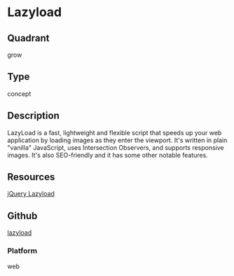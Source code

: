 # Lazyload

## Quadrant
grow

## Type
concept

## Description
LazyLoad is a fast, lightweight and flexible script that speeds up your web application by loading images as they enter the viewport. It's written in plain "vanilla" JavaScript, uses Intersection Observers, and supports responsive images. It's also SEO-friendly and it has some other notable features.

## Resources
[jQuery Lazyload](https://github.com/tuupola/jquery_lazyload)

## Github
[lazyload](https://github.com/verlok/lazyload)

### Platform
web